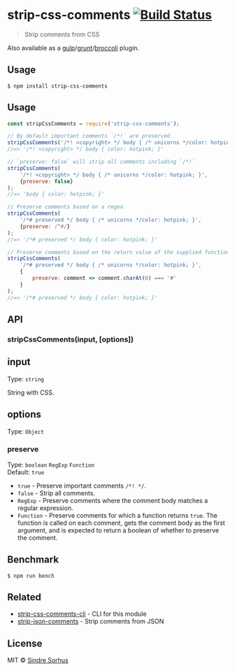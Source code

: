 # strip-css-comments [![Build Status](https://travis-ci.org/sindresorhus/strip-css-comments.svg?branch=master)](https://travis-ci.org/sindresorhus/strip-css-comments)

> Strip comments from CSS

Also available as a [gulp](https://github.com/sindresorhus/gulp-strip-css-comments)/[grunt](https://github.com/sindresorhus/grunt-strip-css-comments)/[broccoli](https://github.com/sindresorhus/broccoli-strip-css-comments) plugin.


## Usage

```
$ npm install strip-css-comments
```


## Usage

```js
const stripCssComments = require('strip-css-comments');

// By default important comments `/*!` are preserved
stripCssComments('/*! <copyright> */ body { /* unicorns */color: hotpink; }');
//=> '/*! <copyright> */ body { color: hotpink; }'

// `preserve: false` will strip all comments including `/*!`
stripCssComments(
	'/*! <copyright> */ body { /* unicorns */color: hotpink; }',
	{preserve: false}
);
//=> 'body { color: hotpink; }'

// Preserve comments based on a regex
stripCssComments(
	'/*# preserved */ body { /* unicorns */color: hotpink; }',
	{preserve: /^#/}
);
//=> '/*# preserved */ body { color: hotpink; }'

// Preserve comments based on the return value of the supplied function
stripCssComments(
	'/*# preserved */ body { /* unicorns */color: hotpink; }',
	{
		preserve: comment => comment.charAt(0) === '#'
	}
);
//=> '/*# preserved */ body { color: hotpink; }'
```


## API

### stripCssComments(input, [options])

## input

Type: `string`

String with CSS.

## options

Type: `Object`

### preserve

Type: `boolean` `RegExp` `Function`<br>
Default: `true`

- `true` - Preserve important comments `/*! */`.
- `false` - Strip all comments.
- `RegExp` - Preserve comments where the comment body matches a regular expression.
- `Function` - Preserve comments for which a function returns `true`. The function is called on each comment, gets the comment body as the first argument, and is expected to return a boolean of whether to preserve the comment.


## Benchmark

```
$ npm run bench
```


## Related

- [strip-css-comments-cli](https://github.com/sindresorhus/strip-css-comments-cli) - CLI for this module
- [strip-json-comments](https://github.com/sindresorhus/strip-json-comments) - Strip comments from JSON


## License

MIT © [Sindre Sorhus](https://sindresorhus.com)
